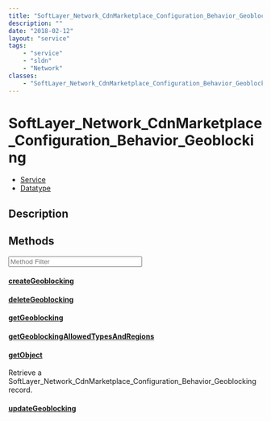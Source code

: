 ```yaml
---
title: "SoftLayer_Network_CdnMarketplace_Configuration_Behavior_Geoblocking"
description: ""
date: "2018-02-12"
layout: "service"
tags:
    - "service"
    - "sldn"
    - "Network"
classes:
    - "SoftLayer_Network_CdnMarketplace_Configuration_Behavior_Geoblocking"
---
```

# SoftLayer_Network_CdnMarketplace_Configuration_Behavior_Geoblocking
<div id='service-datatype'>
    <ul id='sldn-reference-tabs'>
    <li id='service'> <a href='/reference/services/SoftLayer_Network_CdnMarketplace_Configuration_Behavior_Geoblocking' >Service</a></li>    <li id='datatype'> <a href='/reference/datatypes/SoftLayer_Network_CdnMarketplace_Configuration_Behavior_Geoblocking' >Datatype</a></li>
    </ul>
</div>

## Description






        
<div id="properties" class="content service-content">

## Methods

<div class="view-filters">
    <div class="clearfix">
        <div class="search-input-box">
            <input placeholder="Method Filter" onkeyup="titleSearch(inputId='edit-combine', divId='method-div', elementClass='method-row')" 
                type="text" id="edit-combine" value="" size="30" maxlength="128" class="form-text">
        </div>
    </div>
</div>

<div id="method-div">

<div class="method-row">

#### [createGeoblocking](/reference/services/SoftLayer_Network_CdnMarketplace_Configuration_Behavior_Geoblocking/createGeoblocking)


</div>

<div class="method-row">

#### [deleteGeoblocking](/reference/services/SoftLayer_Network_CdnMarketplace_Configuration_Behavior_Geoblocking/deleteGeoblocking)


</div>

<div class="method-row">

#### [getGeoblocking](/reference/services/SoftLayer_Network_CdnMarketplace_Configuration_Behavior_Geoblocking/getGeoblocking)


</div>

<div class="method-row">

#### [getGeoblockingAllowedTypesAndRegions](/reference/services/SoftLayer_Network_CdnMarketplace_Configuration_Behavior_Geoblocking/getGeoblockingAllowedTypesAndRegions)


</div>

<div class="method-row">

#### [getObject](/reference/services/SoftLayer_Network_CdnMarketplace_Configuration_Behavior_Geoblocking/getObject)
Retrieve a SoftLayer_Network_CdnMarketplace_Configuration_Behavior_Geoblocking record.

</div>

<div class="method-row">

#### [updateGeoblocking](/reference/services/SoftLayer_Network_CdnMarketplace_Configuration_Behavior_Geoblocking/updateGeoblocking)


</div>
</div>

</div>

